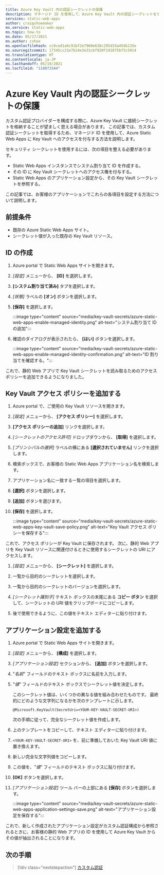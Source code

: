 ```yaml
---
title: Azure Key Vault 内の認証シークレットの保護
description: マネージド ID を使用して、Azure Key Vault 内の認証シークレットをセキュリティで保護します。
services: static-web-apps
author: craigshoemaker
ms.service: static-web-apps
ms.topic: how-to
ms.date: 05/17/2021
ms.author: cshoe
ms.openlocfilehash: cc0ced1a6c91bf2e7960e638c295d33a45db135e
ms.sourcegitcommit: 17345cc21e7b14e3e31cbf920f191875bf3c5914
ms.translationtype: HT
ms.contentlocale: ja-JP
ms.lasthandoff: 05/19/2021
ms.locfileid: "110073344"
---
```

# <a name="securing-authentication-secrets-in-azure-key-vault"></a>Azure Key Vault 内の認証シークレットの保護

カスタム認証プロバイダーを構成する際に、Azure Key Vault に接続シークレットを格納することが望ましく思える場合があります。 この記事では、カスタム認証シークレットを取得するため、マネージド ID を使用して、Azure Static Web Apps に Key Vault へのアクセスを付与する方法を説明します。

セキュリティ シークレットを使用するには、次の項目を整える必要があります。

- Static Web Apps インスタンスでシステム割り当て ID を作成する。
- その ID に Key Vault シークレットへのアクセス権を付与する。
- Static Web Apps のアプリケーション設定から、その Key Vault シークレットを参照する。

この記事では、お客様のアプリケーションでこれらの各項目を設定する方法について説明します。

## <a name="prerequisites"></a>前提条件

- 既存の Azure Static Web Apps サイト。
- シークレット値が入った既存の Key Vault リソース。

## <a name="create-identity"></a>ID の作成

1. Azure portal で Static Web Apps サイトを開きます。

1. _[設定]_ メニューから、 **[ID]** を選択します。

1. **[システム割り当て済み]** タブを選択します。

1. _[状態]_ ラベルの **[オン]** ボタンを選択します。

1. **[保存]** を選択します。

    :::image type="content" source="media/key-vault-secrets/azure-static-web-apps-enable-managed-identity.png" alt-text="システム割り当て ID の追加":::

1. 確認のダイアログが表示されたら、 **[はい]** ボタンを選択します。

    :::image type="content" source="media/key-vault-secrets/azure-static-web-apps-enable-managed-identity-confirmation.png" alt-text="ID 割り当てを確認する。":::

これで、静的 Web アプリで Key Vault シークレットを読み取るためのアクセス ポリシーを追加できるようになりました。

## <a name="add-a-key-vault-access-policy"></a>Key Vault アクセス ポリシーを追加する

1. Azure portal で、ご使用の Key Vault リソースを開きます。

1. _[設定]_ メニューから、 **[アクセス ポリシー]** を選択します。

1. **[アクセス ポリシーの追加]** リンクを選択します。

1. _[シークレットのアクセス許可]_ ドロップダウンから、 **[取得]** を選択します。

1. _[プリンシパルの選択]_ ラベルの横にある **[選択されていません]** リンクを選択します。

1. 検索ボックスで、お客様の Static Web Apps アプリケーション名を検索します。

1. アプリケーション名に一致する一覧の項目を選択します。

1. **[選択]** ボタンを選択します。

1. **[追加]** ボタンを選びます。

1. **[保存]** を選択します。

    :::image type="content" source="media/key-vault-secrets/azure-static-web-apps-key-vault-save-policy.png" alt-text="Key Vault アクセス ポリシーを保存する":::

これで、アクセス ポリシーが Key Vault に保存されます。 次に、静的 Web アプリを Key Vault リソースに関連付けるときに使用するシークレットの URI にアクセスします。

1. _[設定]_ メニューから、 **[シークレット]** を選択します。

1. 一覧から目的のシークレットを選択します。

1. 一覧から目的のシークレットのバージョンを選択します。

1. _[シークレット識別子]_ テキスト ボックスの末尾にある **コピー ボタン** を選択して、シークレットの URI 値をクリップボードにコピーします。

1. 後で使用できるように、この値をテキスト エディターに貼り付けます。

## <a name="add-application-setting"></a>アプリケーション設定を追加する

1. Azure portal で Static Web Apps サイトを開きます。

1. _[設定]_ メニューから、 **[構成]** を選択します。

1. _[アプリケーション設定]_ セクションから、 **[追加]** ボタンを選択します。

1. "_名前_" フィールドのテキスト ボックスに名前を入力します。

1. "_値_" フィールドのテキスト ボックスでシークレット値を決定します。

    このシークレット値は、いくつかの異なる値を組み合わせたものです。 最終的にどのような文字列になるかを次のテンプレートに示します。

    ```text
    @Microsoft.KeyVault(SecretUri=<YOUR-KEY-VAULT-SECRET-URI>)
    ```

    次の手順に従って、完全なシークレット値を作成します。

1. 上のテンプレートをコピーして、テキスト エディターに貼り付けます。

1. `<YOUR-KEY-VAULT-SECRET-URI>` を、前に準備しておいた Key Vault URI 値に置き換えます。

1. 新しい完全な文字列値をコピーします。

1. この値を、"_値_" フィールドのテキスト ボックスに貼り付けます。

1. **[OK]** ボタンを選択します。

1. _[アプリケーション設定]_ ツール バーの上部にある **[保存]** ボタンを選択します。

    :::image type="content" source="media/key-vault-secrets/azure-static-web-apps-application-settings-save.png" alt-text="アプリケーション設定を保存する":::

これで、新しく作成されたアプリケーション設定がカスタム認証構成から参照されるときに、お客様の静的 Web アプリの ID を使用して Azure Key Vault からその値が抽出されることになります。

## <a name="next-steps"></a>次の手順

> [!div class="nextstepaction"]
> [カスタム認証](./authentication-custom.md)
